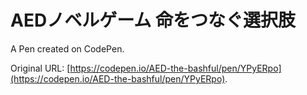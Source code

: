 # AEDノベルゲーム 命をつなぐ選択肢

A Pen created on CodePen.

Original URL: [https://codepen.io/AED-the-bashful/pen/YPyERpo](https://codepen.io/AED-the-bashful/pen/YPyERpo).

